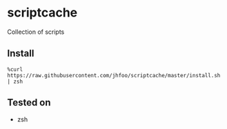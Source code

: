 # scriptcache
Collection of scripts

## Install
```
%curl https://raw.githubusercontent.com/jhfoo/scriptcache/master/install.sh | zsh 
```

## Tested on
- zsh
